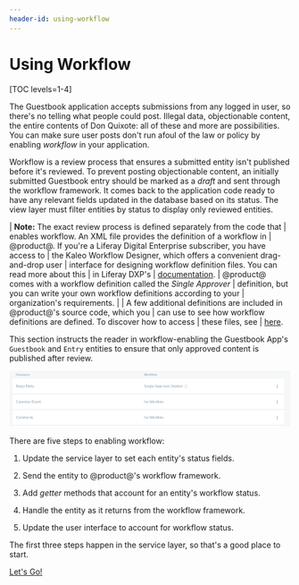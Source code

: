 ```yaml
---
header-id: using-workflow
---
```


# Using Workflow

[TOC levels=1-4]

The Guestbook application accepts submissions from any logged in user, so 
there's no telling what people could post. Illegal data, objectionable content, 
the entire contents of Don Quixote: all of these and more are possibilities. 
You can make sure user posts don't run afoul of the law or policy by enabling 
*workflow* in your application. 

Workflow is a review process that ensures a submitted entity isn't published
before it's reviewed. To prevent posting objectionable content, an initially
submitted Guestbook entry should be marked as a *draft* and sent through the
workflow framework. It comes back to the application code ready to have any
relevant fields updated in the database based on its status. The view layer must
filter entities by status to display only reviewed entities.

| **Note:** The exact review process is defined separately from the code that
| enables workflow. An XML file provides the definition of a workflow in
| @product@. If you're a Liferay Digital Enterprise subscriber, you have access to
| the Kaleo Workflow Designer, which offers a convenient drag-and-drop user
| interface for designing workflow definition files. You can read more about this
| in Liferay DXP's
| [documentation](https://customer.liferay.com/documentation/7.0/admin/-/official_documentation/portal/kaleo-designer).
| @product@ comes with a workflow definition called the *Single Approver*
| definition, but you can write your own workflow definitions according to your
| organization's requirements.
| 
| A few additional definitions are included in @product@'s source code, which you
| can use to see how workflow definitions are defined. To discover how to access
| these files, see
| [here](/docs/7-0/user/-/knowledge_base/u/enabling-workflow).

This section instructs the reader in workflow-enabling the Guestbook App's
`Guestbook` and `Entry` entities to ensure that only approved content is
published after review.

![Figure 1: Enable workflow in your assets, just like @product@'s own assets.](../../../images/workflow-config.png)

There are five steps to enabling workflow:

1.  Update the service layer to set each entity's status fields.

2.  Send the entity to @product@'s workflow framework. 

3.  Add *getter* methods that account for an entity's workflow status.

4.  Handle the entity as it returns from the workflow framework.

5.  Update the user interface to account for workflow status.

The first three steps happen in the service layer, so that's a good place to
start.

<a class="go-link btn btn-primary" href="/develop/tutorials/-/knowledge_base/7-0/supporting-workflow-at-the-service-layer">Let's Go!<span class="icon-circle-arrow-right"></span></a>
